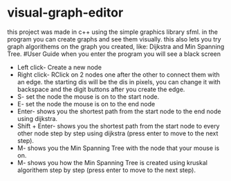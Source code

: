 # visual-graph-editor
this project was made in c++ using the simple graphics library sfml.
in the program you can create graphs and see them visually.
this also lets you try graph algorithems on the graph you created, like: Dijkstra and Min Spanning Tree.
#User Guide
when you enter the program you will see a black screen
* Left click- Create a new node
* Right click- RClick on 2 nodes one after the other to connect them with an edge.
  the starting dis will be the dis in pixels, you can change it with backspace and the digit buttons after you create the edge.
* S- set the node the mouse is on to the start node.
* E- set the node the mouse is on to the end node
* Enter- shows you the shortest path from the start node to the end node using dijkstra.
* Shift + Enter- shows you the shortest path from the start node to every other node step by step using dijkstra (press enter to move to the next step).
* M- shows you the Min Spanning Tree with the node that your mouse is on.
* M- shows you how the Min Spanning Tree is created using kruskal algorithem step by step (press enter to move to the next step).
